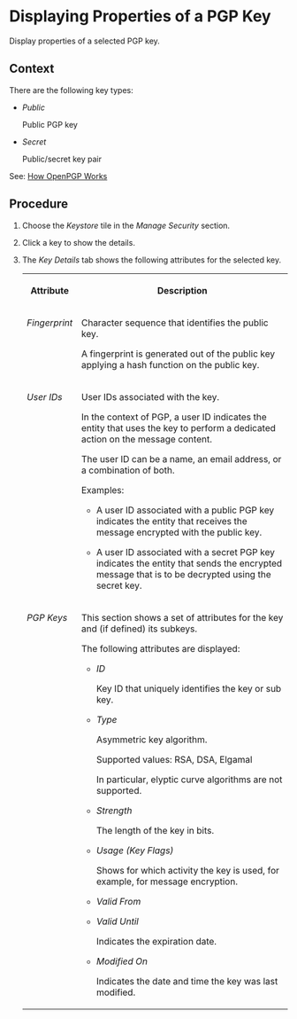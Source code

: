 <!-- loio13b3dc9014a24c249ea04cf4db366f7d -->

# Displaying Properties of a PGP Key

Display properties of a selected PGP key.



## Context

There are the following key types:

-   *Public*

    Public PGP key

-   *Secret*

    Public/secret key pair


See: [How OpenPGP Works](../40-RemoteSystems/how-openpgp-works-29bc188.md)



<a name="loio13b3dc9014a24c249ea04cf4db366f7d__steps_jyx_3j5_cwb"/>

## Procedure

1.  Choose the *Keystore* tile in the *Manage Security* section.

2.  Click a key to show the details.

3.  The *Key Details* tab shows the following attributes for the selected key.


    <table>
    <tr>
    <th valign="top">

    Attribute
    
    </th>
    <th valign="top">

    Description
    
    </th>
    </tr>
    <tr>
    <td valign="top">
    
    *Fingerprint* 
    
    </td>
    <td valign="top">
    
    Character sequence that identifies the public key.

    A fingerprint is generated out of the public key applying a hash function on the public key.
    
    </td>
    </tr>
    <tr>
    <td valign="top">
    
    *User IDs* 
    
    </td>
    <td valign="top">
    
    User IDs associated with the key.

    In the context of PGP, a user ID indicates the entity that uses the key to perform a dedicated action on the message content.

    The user ID can be a name, an email address, or a combination of both.

    Examples:

    -   A user ID associated with a public PGP key indicates the entity that receives the message encrypted with the public key.

    -   A user ID associated with a secret PGP key indicates the entity that sends the encrypted message that is to be decrypted using the secret key.



    
    </td>
    </tr>
    <tr>
    <td valign="top">
    
    *PGP Keys* 
    
    </td>
    <td valign="top">
    
    This section shows a set of attributes for the key and \(if defined\) its subkeys.

    The following attributes are displayed:

    -   *ID*

        Key ID that uniquely identifies the key or sub key.

    -   *Type*

        Asymmetric key algorithm.

        Supported values: RSA, DSA, Elgamal

        In particular, elyptic curve algorithms are not supported.

    -   *Strength*

        The length of the key in bits.

    -   *Usage \(Key Flags\)*

        Shows for which activity the key is used, for example, for message encryption.

    -   *Valid From*

    -   *Valid Until*

        Indicates the expiration date.

    -   *Modified On*

        Indicates the date and time the key was last modified.



    
    </td>
    </tr>
    </table>
    

